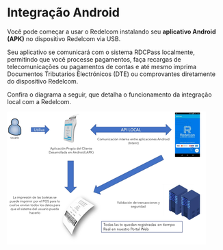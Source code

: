 # Integração Android

Você pode começar a usar o Redelcom instalando seu **aplicativo Android (APK)** no dispositivo Redelcom via USB.

Seu aplicativo se comunicará com o sistema RDCPass localmente, permitindo que você processe pagamentos, faça recargas de telecomunicações ou pagamentos de contas e até mesmo imprima Documentos Tributarios Electrónicos (DTE) ou comprovantes diretamente do dispositivo Redelcom.

Confira o diagrama a seguir, que detalha o funcionamento da integração local com a Redelcom.

</center>

![Diagrama explicando a integração local](/images/Redelcom/Integrate-via-Android.png)

</center>